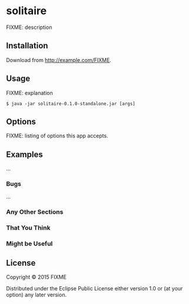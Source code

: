 # solitaire

FIXME: description

## Installation

Download from http://example.com/FIXME.

## Usage

FIXME: explanation

    $ java -jar solitaire-0.1.0-standalone.jar [args]

## Options

FIXME: listing of options this app accepts.

## Examples

...

### Bugs

...

### Any Other Sections
### That You Think
### Might be Useful

## License

Copyright © 2015 FIXME

Distributed under the Eclipse Public License either version 1.0 or (at
your option) any later version.
